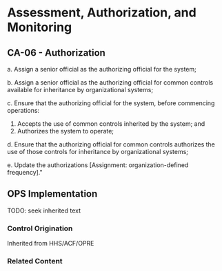 # Assessment, Authorization, and Monitoring
## CA-06 - Authorization

a. Assign a senior official as the authorizing official for the system;

b. Assign a senior official as the authorizing official for common controls available for inheritance by organizational systems;

c. Ensure that the authorizing official for the system, before commencing operations:
1. Accepts the use of common controls inherited by the system; and
2. Authorizes the system to operate;

d. Ensure that the authorizing official for common controls authorizes the use of those controls for inheritance by organizational systems;

e. Update the authorizations [Assignment: organization-defined frequency]."

## OPS Implementation

TODO: seek inherited text

### Control Origination

Inherited from HHS/ACF/OPRE

### Related Content
